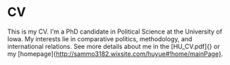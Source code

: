 # CV

This is my CV.
I'm a PhD candidate in Political Science at the University of Iowa. 
My interests lie in comparative politics, methodology, and international relations. 
See more details about me in the [HU_CV.pdf]{} or my [homepage]{http://sammo3182.wixsite.com/huyue#!home/mainPage}. 